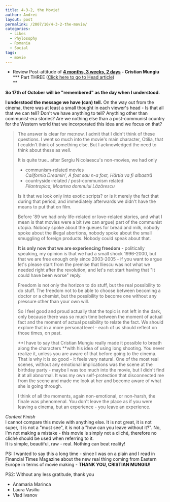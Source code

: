 ```yaml
---
title: 4-3-2, the Movie!
author: Andrei
layout: post
permalink: /2007/10/4-3-2-the-movie/
categories:
  - Likes
  - Phylosophy
  - Romania
  - Social
tags:
  - movie
---
```

* <strike>Review</strike> Post-attitude of **[4 months, 3 weeks, 2 days][1] - Cristian Mungiu**  
*** Part THREE ([Click here to go to Head article][2])  
**

**So 17th of October will be "remembered" as the day when I understood.**

**I understood the message we have (can) tell.** On the way out from the cinema, there was at least a small thought in each viewer's head - Is that all that we can tell? Don't we have anything to tell? Anything other than communist-era stories? Are we nothing else than a post-communist country for the Western world that we incorporated this idea and we focus on that?



> The answer is clear for me:now. I admit that I didn't think of these questions. I went so much into the movie's main character, Otilia, that I couldn't think of something else. But I acknowledged the need to think about these as well.
> 
> It is quite true.. after Sergiu Nicolaescu's non-movies, we had only
> 
> *   communism-related movies  
>     *California Dreamin', A fost sau n-a fost, Hârtia va fi albastră*
> *   countryside-related / post-communism related  
>     *Filantropica, Moartea domnului Lăzărescu*
> 
> Is it that we look only into exotic scripts? or is it merely the fact that during that period, and immediately afterwards we didn't have the means to put that on film.
> 
> Before '89 we had only life-related or love-related stories, and what I mean is that movies were a bit (we can argue) part of the communist utopia. Nobody spoke about the queues for bread and milk, nobody spoke about the illegal abortions, nobody spoke about the small smuggling of foreign products. Nobody could speak about that.
> 
> **It is only now that we are experiencing freedom** - politically speaking, my opinion is that we had a small shock 1996-2000, but that we are free enough only since 2003-2005 - if you want to argue let's please start from the premise that Iliescu was not what we needed right after the revolution, and let's not start having that "It could have been worse" reply.
> 
> Freedom is not only the horizon to do stuff, but the real possibility to do stuff. The freedom not to be able to choose between becoming a doctor or a chemist, but the possibility to become one without any pressure other than your own will.
> 
> So I feel good and proud actually that the topic is not left in the dark, only because there was so much time between the moment of actual fact and the moment of actual possibility to relate the fact. We should explore that in a more personal level - each of us should reflect on those times, on past.
> 
> **I have to say that Cristian Mungiu really made it possible to breath along the characters **with his idea of using long shooting. You never realize it, unless you are aware of that before going to the cinema. That is why it is so good - it feels very natural. One of the most real scenes, without any emotional implications was the scene at the birthday party - maybe I was too much into the movie, but I didn't find it at all abnormal. It was my own self-protection that disconnected me from the scene and made me look at her and become aware of what she is going through.
> 
> I think of all the moments, again non-emotional, or non-harsh, the finale was phenomenal. You don't leave the place as if you were leaving a cinema, but an experience - you leave an experience.

*Context Finish*  
I cannot compare this movie with anything else. It is not great, it is not super, it is not a "must see", it is not a "how can you leave without it?". No, I'm not making a mistake - this movie is simply not a cliché, therefore no cliché should be used when referring to it.  
It is simple, beautiful, raw - real. Nothing can beat reality!

PS: I wanted to say this a long time - since I was on a plain and I read in Financial Times Magazine about the new real thing coming from Eastern Europe in terms of movie making - **THANK YOU, CRISTIAN MUNGIU**!

PS2: Without any less gratitude, thank you

*   Anamaria Marinca
*   Laura Vasiliu
*   Vlad Ivanov

 [1]: http://imdb.com/title/tt1032846/
 [2]: /?p=414